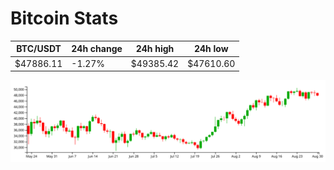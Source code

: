 # Bitcoin Stats

BTC/USDT|24h change|24h high|24h low|
|---|---|---|---|
|$47886.11|-1.27%|$49385.42|$47610.60|

<img src="./chart.svg">
